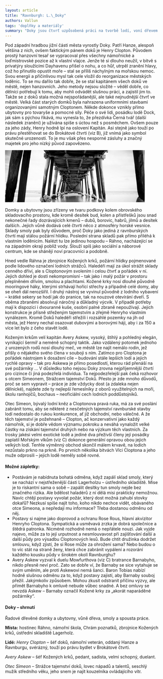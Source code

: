 ```yaml
---
layout: article
title: "Ravnburgh: L.\_Doky"
authors: Vallun
tags: 'doplňky a materiály'
summary: "Doky jsou čtvrť uzpůsobená práci na tvorbě lodí, voní dřevem a smolou. Účelovosti je podřízeno vše, právě z ní vychází péče o\_prosté dělníky. Slušné živobytí je vykoupeno prací a důsledně hlídaným pořádkem. Doky jsou skutečným zdrojem moci a bohatství Ravnburghu."
---
```


Pod západní hradbou jižní části města vyrostly Doky. Patří Hanze, alespoň většina z nich, ovšem faktickým pánem doků je Henry Clopton. Původem prostý hanzovní tesař se vypracoval přes všechny námořnické a loďmistrovské pozice až k vlastní vlajce. Jenže té si dlouho neužil, v bitvě s privatýry sloužícími Dayhavenu přišel o nohu, a co hůř, utrpěl zranění hlavy, což ho přinutilo opustit moře – stal se příliš náchylným na mořskou nemoc. Svou energii a přičinlivou mysl tak cele vložil do reorganizace městských loděnic. To se mu dařilo tak dobře, že se stal kapitánem všech doků ve městě, nejen hanzovních. Jeho metody nejsou složité – věděl dobře, co dělníci potřebují k tomu, aby mohli odvádět slušnou práci, a zajistil jim to. Takže se z doků stala možná nejspořádanější, ale také nejnudnější čtvrť ve městě. Velká část starých domků byla nahrazena uniformními stavbami organizovanými samotným Cloptonem. Někde dokonce vznikly přímo ubytovny pro tovaryše a pomocné síly. Péče o své lidi, posádku lodě Dock, jak sám s pýchou říkává, mu vynesla to, že přezdívka Černá tvář (další následek zranění) je užívána spíše s úctou než s posměchem. Ovšem pouze za jeho zády, Henry hodně lpí na oslovení Kapitán. Asi stejně jako touží po právu přestěhovat se do Brokátové čtvrti (viz B), již vnímá jako symbol skutečné urozenosti. To je mu však přes nesporné zásluhy a značný majetek pro jeho nízký původ zapovězeno.

![](pier-926874-960-720-fmt.jpg)

Domky a ubytovny jsou zřízeny ve tvaru podkovy kolem obrovského skladovacího prostoru, kde kromě desítek bud, kolen a přístřešků jsou snad nekonečné řady dozrávajících kmenů – dubů, borovic, habrů, jilmů a desítek dalších. Jejich vůně dodává celé čtvrti něco z atmosféry horské vesnice. Sklady smoly pak byly důvodem, proč Doky jako jediná z ravnburských čtvrtí mají stálou požární hlídku. Poslední strana skladů pak přímo přiléhá k vlastním loděnicím. Nalézt tu lze jedinou hospodu – Ráhno, nacházející se na západním okraji poblíž vody. Slouží spíš jako sociální a náborové centrum, kde se shánějí noví pracovníci a podobně.

Hned vedle Ráhna je zbrojnice Kožených krků, požární hlídky pojmenované podle lidového označení lodních strážců. Haledéři mají za úkol strážit sklady cenného dříví, ale s Cloptonovým svolením i celou čtvrť a pořádek v ní. Jejich dohled je dosti nekompromisní – tak jako i malý požár v prostoru přeplněném dřívím, smolou a plachtami. Kožené krky nosí dlouhé původně mooringové háky, kterými strhávají hořící střechy a případně celé domy, aby se oheň dál nerozšířil. I druhý nástroj se vyvinul původně z lodního vybavení – krátké sekery se hodí jak do pranice, tak na nouzové otevírání dveří. S oběma zbraněmi absolvují náročný a důkladný výcvik. V případě potřeby mají k dispozici i dvouranné kuše, osobní palné zbraně nepoužívají. Jejich konstrukce je přísně střeženým tajemstvím a zřejmě Henryho vlastním vynálezem. Kromě Doků haledéři střežili i rozsáhlé pozemky na jih od města, jež Henry nechal osazovat dubovými a borovými háji, aby i za 150 a více let bylo z čeho stavět lodě.

Koženým krkům velí kapitán Avery Askew, vysoký, štíhlý a pohledný elegán, vynikající šermíř a neméně schopný taktik. Jako vzdálený potomek jednoho z urozených rodů nosí dlouhý meč, ve městě lze najít nemálo rodin, jež přišly o nějakého svého člena v souboji s ním. Zatímco pro Cloptona je pořádek nástrojem k dosažení cíle – budování stále lepších lodí a jejich rychlé opravy – tak pro Askewa je přímo posedlostí, kterou rád přenáší na své požárníky … V důsledku toho nejsou Doky zrovna nejpříjemnější čtvrtí pro cizince či jiná podezřelá individua. Ta nejpodezřelejší pak čeká rozhovor s otcem Simeonem, Strážcem tajemství Doků. Přesto je zde mnoho důvodů, proč se sem vypravit – práce je zde vždycky dost (a zdaleka nejen dělnické), najdete zde ty nejlepší řemeslníky z oborů využitelných na moři, školu ranhojičů, bochaus – neoficiální cech lodních poddůstojníků.

Otec Simeon, bývalý lodní kněz a Cloptonova pravá ruka, má za své poslání zabránit tomu, aby se některé z nesčetných tajemství ravnburské stavby lodí nedostalo do rukou konkurence, ať již obchodní, nebo válečné. A že těch tajemství je požehnaně – Clopton, ač konzervativní jako každý námořník, si je dobře vědom významu pokroku a neváhá vynaložit velké částky na získání tajemství druhých nebo na výzkum těch vlastních. Za trosky jakési velmi exotické lodě a jediné dva přeživší členy její posádky zaplatil Mořským vlkům (viz C) dokonce generální opravou obou jejich velkých lodí. Tenhle výměnný obchod skončil málem krvavě, na lodích nezůstalo prkno na prkně. Po prvních několika bitvách Vlci Cloptona a jeho muže odprosili – jejich lodě neměly sobě rovné.

#### Možné zápletky:

- Postávám je nabídnuta bohatá odměna, když zapálí sklad smoly, který se nachází v nejstřeženější části Lagerholzu – ústředního skladiště. Mise je to riskantní sama o sobě – zapálit desítky tun smoly nejde bez značného rizika. Ale bdělost haladérů z ní dělá misi prakticky nemožnou. Navíc chtějí postavy vyvolat požár, který dost možná zahubí stovky dokařů? Nezkusí spíše najít toho, koho nikdo nechce vidět, obávaného otce Simeona, a nepředají mu informace? Třeba dostanou odměnu od něj.
- Postavy si najme jako doprovod a ochranu Rose Rous, hlavní akvizitor Henryho Cloptona. Sympatická a usměvavá zrzka je dobrá společnice a štědrá patronka. Nicméně rozhodně nemá o nepřátele nouzi. Jak vyjde najevo, může za to její urputnost a nesmlouvavost při zajišťování další a další půdy pro výsadbu Cloptonových lesů. Bude chtít družinka dodržet smlouvu, když zjistí, že si Rose může za ohrožení sama? Nebo budou o to víc stát na straně ženy, která chce zabránit vypálení a rozorání každého kousku půdy v širokém okolí Ravnburghu?
- Avery Askew vyzval k duelu Mowfurthova (viz C) bratrance Barnabyho, nikdo přesně neví proč. Zato se dobře ví, že Barnaby se sice vytahuje se svým uměním, ale proti Askewovi nemá šanci. Baron Tobias nabízí hodně slušnou odměnu za to, když postavy zajistí, aby Barnaby souboj přežil. Jakýmkoliv způsobem. Mohou zkusit odstranit příčinu výzvy, ale přimět Barnabyho k omluvě nebude vůbec snadné. A bez omluvy se nevzdá Askew – Barnaby označil Kožené krky za „akorát naparáděné požárníky“.

#### Doky – shrnutí

Řadové dřevěné domky a ubytovny, vůně dřeva, smoly a spousta práce.

__Místa:__ hostinec Ráhno, námořní škola, Chrám poznatků, zbrojnice Kožených krků, ústřední skladiště Lagerholz.

__Lidé:__ _Henry Clopton_ – šéf doků, námořní veterán, oddaný Hanze a Ravnburgu, svérázný, touží po právu bydlet v Brokátové čtvrti.

_Avery Askew_ – šéf Kožených krků, pedant, sadista, velmi schopný, duelant.

_Otec Simeon_ – Strážce tajemství doků, lovec nápadů a talentů, seschlý mužík středního věku, jeho snem je najít kouzelníka ovládajícího vítr.
